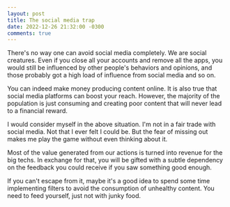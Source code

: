 ```yaml
---
layout: post
title: The social media trap
date: 2022-12-26 21:32:00 -0300
comments: true
---
```


There's no way one can avoid social media completely. We are social creatures.
Even if you close all your accounts and remove all the apps, you would still be
influenced by other people's behaviors and opinions, and those probably got a
high load of influence from social media and so on.

You can indeed make money producing content online. It is also true that social
media platforms can boost your reach. However, the majority of the population is
just consuming and creating poor content that will never lead to a financial
reward.

I would consider myself in the above situation. I'm not in a fair trade with
social media. Not that I ever felt I could be. But the fear of missing out makes
me play the game without even thinking about it.

Most of the value generated from our actions is turned into revenue for the big
techs. In exchange for that, you will be gifted with a subtle dependency on the
feedback you could receive if you saw something good enough. 

If you can't escape from it, maybe it's a good idea to spend some time
implementing filters to avoid the consumption of unhealthy content. You need to
feed yourself, just not with junky food.
